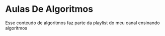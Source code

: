 # Aulas De Algoritmos

Esse conteudo de algoritmos faz parte da playlist do meu canal ensinando algoritmos
